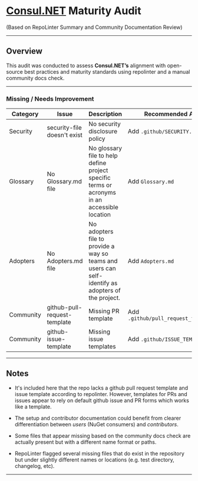 # [Consul.NET](https://github.com/G-Research/consuldotnet) Maturity Audit

(Based on RepoLinter Summary and Community Documentation Review)

---

## Overview

This audit was conducted to assess **Consul.NET’s** alignment with open-source best practices and maturity standards using repolinter and a manual community docs check.

---

### Missing / Needs Improvement

| Category  | Issue                        | Description                                                                                        | Recommended Action                     |
| --------- | ---------------------------- | -------------------------------------------------------------------------------------------------- | -------------------------------------- |
| Security  | security-file doesn't exist  | No security disclosure policy                                                                      | Add `.github/SECURITY.md`              |
| Glossary  | No Glossary.md file          | No glossary file to help define project specific terms or acronyms in an accessible location       | Add `Glossary.md`                      |
| Adopters  | No Adopters.md file          | No adopters file to provide a way so teams and users can self-identify as adopters of the project. | Add `Adopters.md`                      |
| Community | github-pull-request-template | Missing PR template                                                                                | Add `.github/pull_request_template.md` |
| Community | github-issue-template        | Missing issue templates                                                                            | Add `.github/ISSUE_TEMPLATE/*.md`      |

---

## Notes

- It's included here that the repo lacks a github pull request template and issue template according to repolinter. However, templates for PRs and issues appear to rely on default github issue and PR forms which works like a template.

- The setup and contributor documentation could benefit from clearer differentiation between _users_ (NuGet consumers) and _contributors_.

- Some files that appear missing based on the community docs check are actually present but with a different name format or paths.

- RepoLinter flagged several missing files that do exist in the repository but under slightly different names or locations (e.g. test directory, changelog, etc).

---

